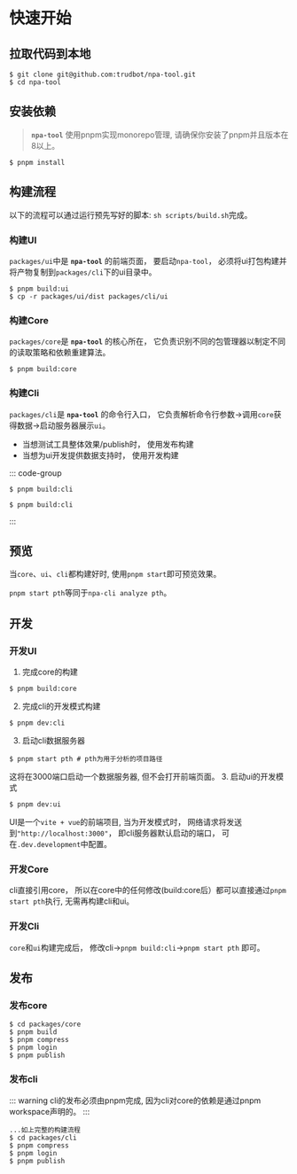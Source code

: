 # 快速开始
## 拉取代码到本地
```shell
$ git clone git@github.com:trudbot/npa-tool.git
$ cd npa-tool
```
## 安装依赖
> **`npa-tool`** 使用pnpm实现monorepo管理, 请确保你安装了pnpm并且版本在8以上。

```shell
$ pnpm install
```

## 构建流程
以下的流程可以通过运行预先写好的脚本: `sh scripts/build.sh`完成。
### 构建UI
`packages/ui`中是 **`npa-tool`** 的前端页面， 要启动`npa-tool`， 必须将ui打包构建并将产物复制到`packages/cli`下的ui目录中。
```shell
$ pnpm build:ui
$ cp -r packages/ui/dist packages/cli/ui
```
### 构建Core
`packages/core`是 **`npa-tool`** 的核心所在， 它负责识别不同的包管理器以制定不同的读取策略和依赖重建算法。
```shell
$ pnpm build:core
```

### 构建Cli
`packages/cli`是 **`npa-tool`** 的命令行入口， 它负责解析命令行参数->调用`core`获得数据->启动服务器展示`ui`。

* 当想测试工具整体效果/publish时， 使用发布构建
* 当想为ui开发提供数据支持时， 使用开发构建

::: code-group
```shell [开发构建]
$ pnpm build:cli
```
```shell [发布构建]
$ pnpm build:cli
```
:::
## 预览
当`core`、`ui`、`cli`都构建好时, 使用`pnpm start`即可预览效果。

`pnpm start pth`等同于`npa-cli analyze pth`。
## 开发
### 开发UI
1. 完成core的构建
```shell
$ pnpm build:core
```
2. 完成cli的开发模式构建
```shell
$ pnpm dev:cli
```
3. 启动cli数据服务器
```shell
$ pnpm start pth # pth为用于分析的项目路径
```
这将在3000端口启动一个数据服务器, 但不会打开前端页面。
3. 启动ui的开发模式
```shell
$ pnpm dev:ui
```
UI是一个`vite + vue`的前端项目, 当为开发模式时， 网络请求将发送到`"http://localhost:3000"`， 即cli服务器默认启动的端口， 可在`.dev.development`中配置。
### 开发Core
cli直接引用core， 所以在core中的任何修改(build:core后）都可以直接通过`pnpm start pth`执行, 无需再构建cli和ui。
### 开发Cli
`core`和`ui`构建完成后， 修改cli->`pnpm build:cli`->`pnpm start pth` 即可。
## 发布

### 发布core
```shell
$ cd packages/core
$ pnpm build
$ pnpm compress
$ pnpm login
$ pnpm publish
```

### 发布cli
::: warning
cli的发布必须由pnpm完成, 因为cli对core的依赖是通过pnpm workspace声明的。
:::
```shell
...如上完整的构建流程
$ cd packages/cli
$ pnpm compress
$ pnpm login
$ pnpm publish
```
